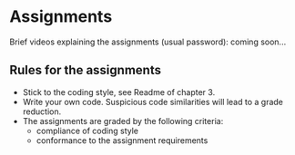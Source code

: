 # Assignments

Brief videos explaining the assignments (usual password): coming soon...

## Rules for the assignments
 * Stick to the coding style, see Readme of chapter 3.
 * Write your own code. Suspicious code similarities will lead to a grade reduction.
 * The assignments are graded by the following criteria:
   * compliance of coding style
   * conformance to the assignment requirements
